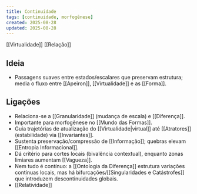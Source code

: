 ```yaml
---
title: Continuidade
tags: [continuidade, morfogênese]
created: 2025-08-28
updated: 2025-08-28
---
```

[[Virtualidade]] [[Relação]]
## Ideia
- Passagens suaves entre estados/escalares que preservam estrutura; media o fluxo entre [[Apeiron]], [[Virtualidade]] e as [[Forma]].

## Ligações
- Relaciona-se a [[Granularidade]] (mudança de escala) e [[Diferença]].
- Importante para morfogênese no [[Mundo das Formas]].
 - Guia trajetórias de atualização do [[Virtualidade|virtual]] até [[Atratores]] (estabilidade) via [[Invariantes]].
 - Sustenta preservação/compressão de [[Informação]]; quebras elevam [[Entropia Informacional]].
 - Dá critério para cortes locais (bivalência contextual), enquanto zonas limiares aumentam [[Vagueza]].
 - Nem tudo é contínuo: a [[Ontologia da Diferença]] estrutura variações contínuas locais, mas há bifurcações/[[Singularidades e Catástrofes]] que introduzem descontinuidades globais.
 - [[Relatividade]]